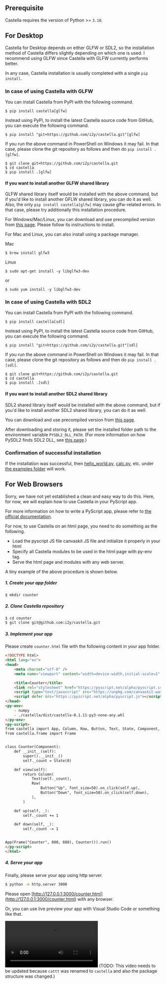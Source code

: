 ## Prerequisite
Castella requires the version of Python >= `3.10`.

## For Desktop
Castella for Desktop depends on either GLFW or SDL2, so the installation method of Castella differs slightly depending on which one is used. I recommend using GLFW since Castella with GLFW currently performs better.

In any case, Castella installation is usually completed with a single `pip install`.

### In case of using Castella with GLFW

You can install Castella from PyPI with the following command.
```
$ pip install castella[glfw]
```

Instead using PyPI, to install the latest Castella source code from GitHub, you can execute the following command.
```
$ pip install "git+https://github.com/i2y/castella.git"[glfw]
```

If you run the above command in PowerShell on Windows it may fail. In that case, please clone the git repository as follows and then do `pip install .[glfw]`.
```
$ git clone git+https://github.com/i2y/castella.git
$ cd castella
$ pip install .[glfw]
```

#### If you want to install another GLFW shared library
GLFW shared library itself would be installed with the above command, but if you'd like to install another GFLW shared library, you can do it as well.
Also, the only `pip install castella[glfw]` may cause glfw-related errors. In that case, please try additionally this installation procedure.

For Windows/Mac/Linux, you can download and use precompiled version from [this page](https://www.glfw.org/download.html). Please follow its instructions to install.

For Mac and Linux, you can also install using a package manager.

Mac

```
$ brew install glfw3
```

Linux

```
$ sudo apt-get install -y libglfw3-dev
```
or
```
$ sudo yum install -y libglfw3-dev
```


### In case of using Castella with SDL2
You can install Castella from PyPI with the following command.
```
$ pip install castella[sdl]
```

Instead using PyPI, to install the latest Castella source code from GitHub, you can execute the following command.
```
$ pip install "git+https://github.com/i2y/castella.git"[sdl]
```

If you run the above command in PowerShell on Windows it may fail. In that case, please clone the git repository as follows and then do `pip install .[sdl]`.
```
$ git clone git+https://github.com/i2y/castella.git
$ cd castella
$ pip install .[sdl]
```

#### If you want to install another SDL2 shared library
SDL2 shared library itself would be installed with the above command, but if you'd like to install another SDL2 shared library, you can do it as well.

You can download and use precompiled version from [this page](https://www.libsdl.org/download-2.0.php).

After downloading and storing it, please set the installed folder path to the environment variable `PYSDL2_DLL_PATH`.
(For more information on how PySDL2 finds SDL2 DLL, see [this page](https://pysdl2.readthedocs.io/en/rel_0_9_7/integration.html).)

### Confirmation of successful installation
If the installation was successful, then [hello_world.py](https://github.com/i2y/castella/blob/main/examples/hello_world.py), [calc.py](https://github.com/i2y/castella/blob/main/examples/calc.py), etc. under [the examples folder](https://github.com/i2y/castella/tree/main/examples) will work.


## For Web Browsers
Sorry, we have not yet established a clean and easy way to do this.
Here, for now, we will explain how to use Castella in your PyScript app.

For more information on how to write a PyScript app, please refer to [the official documentation](https://pyscript.net/).

For now, to use Castella on an html page, you need to do something as the following.

- Load the pyscript JS file canvaskit JS file and initialize it properly in your html
- Specify all Castella modules to be used in the html page with py-env tag.
- Serve the html page and modules with any web server.

A tiny example of the above procedure is shown below.

##### 1. Create your app folder

```sh
$ mkdir counter
```

##### 2. Clone Castella repository

```sh
$ cd counter
$ git clone git@github.com:i2y/castella.git
```

##### 3. Implement your app
Please create `counter.html` file with the following content in your app folder.
```html
<!DOCTYPE html>
<html lang="en">
<head>
    <meta charset="utf-8" />
    <meta name="viewport" content="width=device-width,initial-scale=1" />

    <title>Counter</title>
    <link rel="stylesheet" href="https://pyscript.net/alpha/pyscript.css" />
    <script type="text/javascript" src="https://unpkg.com/canvaskit-wasm@0.33.0/bin/canvaskit.js"></script>
    <script defer src="https://pyscript.net/alpha/pyscript.js"></script>
</head>
<py-env>
    - numpy
    - ./castella/dist/castella-0.1.11-py3-none-any.whl
</py-env>
<py-script>
from castella import App, Column, Row, Button, Text, State, Component, SizePolicy
from castella.frame import Frame


class Counter(Component):
    def __init__(self):
        super().__init__()
        self._count = State(0)

    def view(self):
        return Column(
            Text(self._count),
            Row(
                Button("Up", font_size=50).on_click(self.up),
                Button("Down", font_size=50).on_click(self.down),
            ),
        )

    def up(self, _):
        self._count += 1

    def down(self, _):
        self._count -= 1


App(Frame("Counter", 800, 600), Counter()).run()
</py-script>
</html>
```

##### 4. Serve your app
Finally, please serve your app using http server.
```sh
$ python -m http.server 3000
```
Please open [http://127.0.0.1:3000/counter.html](http://127.0.0.1:3000/counter.html) with any browser.

Or, you can use live preview your app with Visual Studio Code or something like that.

![type:video](./videos/counter.mp4)
(TODO: This video needs to be updated because `cattt` was renamed to `castella` and also the package structure was changed.)
